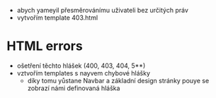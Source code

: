 - abych yameyil přesměrovánímu uživateli bez určitých práv 
- vytvořím template 403.html 
# HTML errors
- ošetření těchto hlášek (400, 403, 404, 5**)
- vztvořím templates s nayvem chybové hlášky 
  - díky tomu yůstane Navbar a základní design stránky pouye se zobrazí námi definovaná hláška 